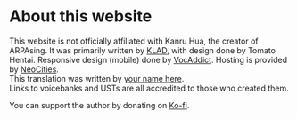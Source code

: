 # About this website

This website is not officially affiliated with Kanru Hua, the creator of ARPAsing. It was primarily written by [KLAD](), with design done by Tomato Hentai. Responsive design (mobile) done by [VocAddict]().
Hosting is provided by [NeoCities]().  
This translation was written by [your name here](https://www.your-website.com).  
Links to voicebanks and USTs are all accredited to those who created them.

You can support the author by donating on [Ko-fi]().
